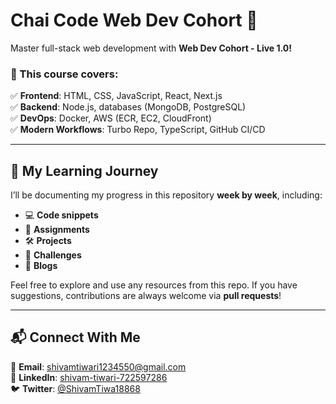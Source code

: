 # Chai Code Web Dev Cohort 🚀  

Master full-stack web development with **Web Dev Cohort - Live 1.0!**  

### 📌 This course covers:  
✅ **Frontend**: HTML, CSS, JavaScript, React, Next.js  
✅ **Backend**: Node.js, databases (MongoDB, PostgreSQL)  
✅ **DevOps**: Docker, AWS (ECR, EC2, CloudFront)  
✅ **Modern Workflows**: Turbo Repo, TypeScript, GitHub CI/CD  

---

## 📌 My Learning Journey  

I’ll be documenting my progress in this repository **week by week**, including:  

- 💻 **Code snippets**  
- 📑 **Assignments**  
- 🛠️ **Projects**  
- 🎯 **Challenges**  
- 📝 **Blogs**  

Feel free to explore and use any resources from this repo. If you have suggestions, contributions are always welcome via **pull requests**!  

---

## 📬 Connect With Me  

📧 **Email**: [shivamtiwari1234550@gmail.com](mailto:shivamtiwari1234550@gmail.com)  
💼 **LinkedIn**: [shivam-tiwari-722597286](https://www.linkedin.com/in/shivam-tiwari-722597286/)  
🐦 **Twitter**: [@ShivamTiwa18868](https://twitter.com/ShivamTiwa18868)  
